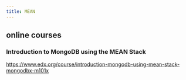 ```yaml
---
title: MEAN
---
```


## online courses

### Introduction to MongoDB using the MEAN Stack
https://www.edx.org/course/introduction-mongodb-using-mean-stack-mongodbx-m101x
